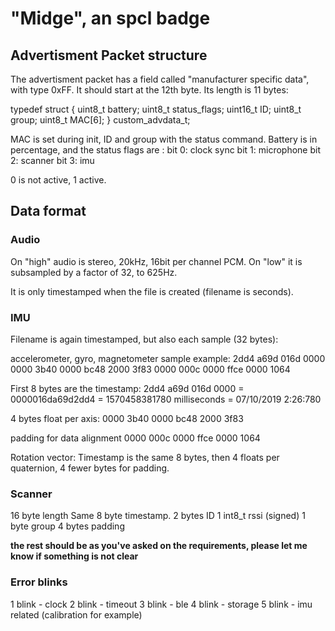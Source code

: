 # "Midge", an spcl badge 

## Advertisment Packet structure
The advertisment packet has a field called "manufacturer specific data", with type 0xFF. It should start at the 12th byte. Its length is 11 bytes:

typedef struct
{
    uint8_t battery;
    uint8_t status_flags;
    uint16_t ID;
    uint8_t group;
    uint8_t MAC[6];
} custom_advdata_t;

MAC is set during init, ID and group with the status command.
Battery is in percentage, and the status flags are :
bit 0: clock sync
bit 1: microphone 
bit 2: scanner
bit 3: imu

0 is not active, 1 active.

## Data format

### Audio
On "high" audio is stereo, 20kHz, 16bit per channel PCM.
On "low" it is subsampled by a factor of 32, to 625Hz.

It is only timestamped when the file is created (filename is seconds).

### IMU
Filename is again timestamped, but also each sample (32 bytes):

accelerometer, gyro, magnetometer sample example:
2dd4 a69d 016d 0000 0000 3b40 0000 bc48 2000 3f83 0000 000c 0000 ffce 0000 1064

First 8 bytes are the timestamp:
2dd4 a69d 016d 0000   = 0000016da69d2dd4 = 1570458381780 milliseconds = 07/10/2019 2:26:780

4 bytes float per axis:
0000 3b40   0000 bc48   2000 3f83

padding for data alignment
0000 000c 0000 ffce 0000 1064

Rotation vector:
Timestamp is the same 8 bytes, then 4 floats per quaternion, 4 fewer bytes for padding.

### Scanner
16 byte length
Same 8 byte timestamp.
2 bytes ID
1 int8_t rssi (signed)
1 byte group
4 bytes padding


**the rest should be as you've asked on the requirements, please let me know if something is not clear**

### Error blinks
1 blink - clock
2 blink - timeout
3 blink - ble
4 blink - storage
5 blink - imu related (calibration for example)
